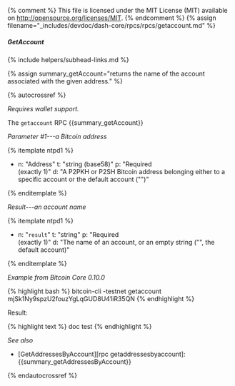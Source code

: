 {% comment %}
This file is licensed under the MIT License (MIT) available on
http://opensource.org/licenses/MIT.
{% endcomment %}
{% assign filename="_includes/devdoc/dash-core/rpcs/rpcs/getaccount.md" %}

##### GetAccount
{% include helpers/subhead-links.md %}

{% assign summary_getAccount="returns the name of the account associated with the given address." %}

{% autocrossref %}

*Requires wallet support.*

The `getaccount` RPC {{summary_getAccount}}

*Parameter #1---a Bitcoin address*

{% itemplate ntpd1 %}
- n: "Address"
  t: "string (base58)"
  p: "Required<br>(exactly 1)"
  d: "A P2PKH or P2SH Bitcoin address belonging either to a specific account or the default account (\"\")"

{% enditemplate %}

*Result---an account name*

{% itemplate ntpd1 %}
- n: "`result`"
  t: "string"
  p: "Required<br>(exactly 1)"
  d: "The name of an account, or an empty string (\"\", the default account)"

{% enditemplate %}

*Example from Bitcoin Core 0.10.0*

{% highlight bash %}
bitcoin-cli -testnet getaccount mjSk1Ny9spzU2fouzYgLqGUD8U41iR35QN
{% endhighlight %}

Result:

{% highlight text %}
doc test
{% endhighlight %}

*See also*

* [GetAddressesByAccount][rpc getaddressesbyaccount]: {{summary_getAddressesByAccount}}

{% endautocrossref %}
